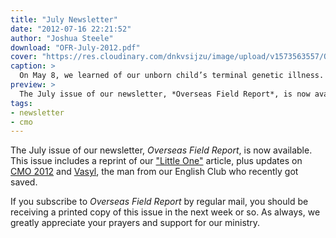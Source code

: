 ```yaml
---
title: "July Newsletter"
date: "2012-07-16 22:21:52"
author: "Joshua Steele"
download: "OFR-July-2012.pdf"
cover: "https://res.cloudinary.com/dnkvsijzu/image/upload/v1573563557/OFReport/2012-07-16-july-newsletter/Little-One-b-12-6_mfep3z.jpg"
caption: >
  On May 8, we learned of our unborn child’s terminal genetic illness. We learned that our child was a girl on her birthday, June 26. The following article was posted to our blog that evening.
preview: >
  The July issue of our newsletter, *Overseas Field Report*, is now available. This issue includes a reprint of our ["Little One"](/2012/06/little-one/) article, plus updates on <a href="http://cmoproject.org/" target="_blank">CMO 2012</a> and <a title="A Sinner Has Come Home" href="/2012/05/sinner-home/" target="_blank">Vasyl</a>, the man from our English Club who recently got saved.
tags:
- newsletter
- cmo
---
```


The July issue of our newsletter, *Overseas Field Report*, is now available. This issue includes a reprint of our ["Little One"](/2012/06/little-one/) article, plus updates on <a href="http://cmoproject.org/" target="_blank">CMO 2012</a> and <a title="A Sinner Has Come Home" href="/2012/05/sinner-home/" target="_blank">Vasyl</a>, the man from our English Club who recently got saved.

If you subscribe to *Overseas Field Report* by regular mail, you should be receiving a printed copy of this issue in the next week or so. As always, we greatly appreciate your prayers and support for our ministry.
